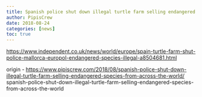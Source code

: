 ```yaml
---
title: Spanish police shut down illegal turtle farm selling endangered species from across the world
author: PipisCrew
date: 2018-08-24
categories: [news]
toc: true
---
```


https://www.independent.co.uk/news/world/europe/spain-turtle-farm-shut-police-mallorca-europol-endangered-species-illegal-a8504681.html

origin - https://www.pipiscrew.com/2018/08/spanish-police-shut-down-illegal-turtle-farm-selling-endangered-species-from-across-the-world/ spanish-police-shut-down-illegal-turtle-farm-selling-endangered-species-from-across-the-world